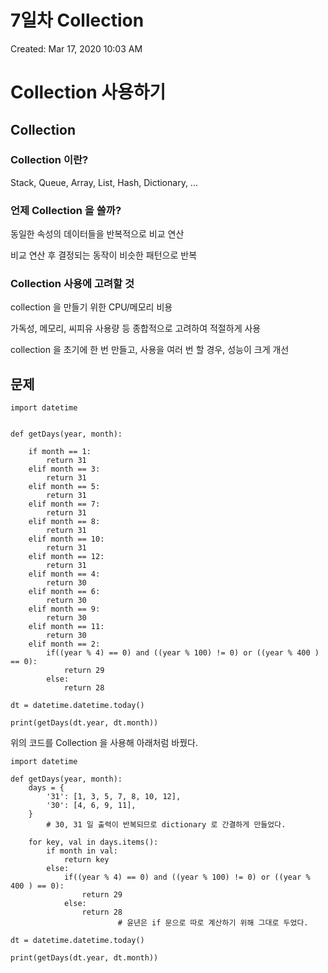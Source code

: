 # 7일차 Collection

Created: Mar 17, 2020 10:03 AM

# Collection 사용하기

## Collection

### Collection 이란?

Stack, Queue, Array, List, Hash, Dictionary, ... 

### 언제 Collection 을 쓸까?

동일한 속성의 데이터들을 반복적으로 비교 연산

비교 연산 후 결정되는 동작이 비슷한 패턴으로 반복

### Collection 사용에 고려할 것

collection 을 만들기 위한 CPU/메모리 비용

가독성, 메모리, 씨피유 사용량 등 종합적으로 고려하여 적절하게 사용

collection 을 초기에 한 번 만들고, 사용을 여러 번 할 경우, 성능이 크게 개선

## 문제

    import datetime
    
    
    def getDays(year, month):
    
        if month == 1:
            return 31
        elif month == 3:
            return 31
        elif month == 5:
            return 31
        elif month == 7:
            return 31
        elif month == 8:
            return 31
        elif month == 10:
            return 31
        elif month == 12:
            return 31
        elif month == 4:
            return 30
        elif month == 6:
            return 30
        elif month == 9:
            return 30
        elif month == 11:
            return 30
        elif month == 2:
            if((year % 4) == 0) and ((year % 100) != 0) or ((year % 400 ) == 0):
                return 29
            else:
                return 28
    
    dt = datetime.datetime.today()
    
    print(getDays(dt.year, dt.month))

위의 코드를 Collection 을 사용해 아래처럼 바꿨다.

    import datetime
    
    def getDays(year, month):
        days = {
            '31': [1, 3, 5, 7, 8, 10, 12],
            '30': [4, 6, 9, 11],
        }
    		# 30, 31 일 출력이 반복되므로 dictionary 로 간결하게 만들었다.	
    
        for key, val in days.items():
            if month in val:
                return key
            else:
                if((year % 4) == 0) and ((year % 100) != 0) or ((year % 400 ) == 0):
                    return 29
                else:
                    return 28
    						# 윤년은 if 문으로 따로 계산하기 위해 그대로 두었다.
    
    dt = datetime.datetime.today()
    
    print(getDays(dt.year, dt.month))